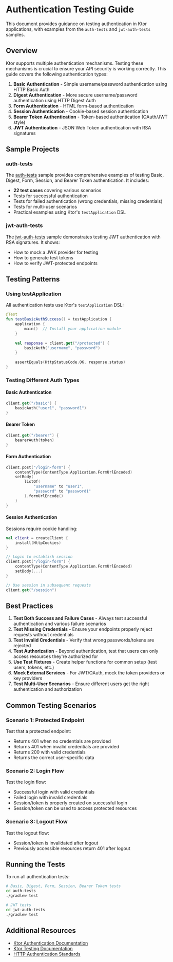 # Authentication Testing Guide

This document provides guidance on testing authentication in Ktor applications, with examples from the `auth-tests` and `jwt-auth-tests` samples.

## Overview

Ktor supports multiple authentication mechanisms. Testing these mechanisms is crucial to ensure your API security is working correctly. This guide covers the following authentication types:

1. **Basic Authentication** - Simple username/password authentication using HTTP Basic Auth
2. **Digest Authentication** - More secure username/password authentication using HTTP Digest Auth
3. **Form Authentication** - HTML form-based authentication
4. **Session Authentication** - Cookie-based session authentication
5. **Bearer Token Authentication** - Token-based authentication (OAuth/JWT style)
6. **JWT Authentication** - JSON Web Token authentication with RSA signatures

## Sample Projects

### auth-tests

The [auth-tests](auth-tests/README.md) sample provides comprehensive examples of testing Basic, Digest, Form, Session, and Bearer Token authentication. It includes:

- **22 test cases** covering various scenarios
- Tests for successful authentication
- Tests for failed authentication (wrong credentials, missing credentials)
- Tests for multi-user scenarios
- Practical examples using Ktor's `testApplication` DSL

### jwt-auth-tests

The [jwt-auth-tests](jwt-auth-tests/README.md) sample demonstrates testing JWT authentication with RSA signatures. It shows:

- How to mock a JWK provider for testing
- How to generate test tokens
- How to verify JWT-protected endpoints

## Testing Patterns

### Using testApplication

All authentication tests use Ktor's `testApplication` DSL:

```kotlin
@Test
fun testBasicAuthSuccess() = testApplication {
    application {
        main()  // Install your application module
    }
    
    val response = client.get("/protected") {
        basicAuth("username", "password")
    }
    
    assertEquals(HttpStatusCode.OK, response.status)
}
```

### Testing Different Auth Types

#### Basic Authentication

```kotlin
client.get("/basic") {
    basicAuth("user1", "password1")
}
```

#### Bearer Token

```kotlin
client.get("/bearer") {
    bearerAuth(token)
}
```

#### Form Authentication

```kotlin
client.post("/login-form") {
    contentType(ContentType.Application.FormUrlEncoded)
    setBody(
        listOf(
            "username" to "user1",
            "password" to "password1"
        ).formUrlEncode()
    )
}
```

#### Session Authentication

Sessions require cookie handling:

```kotlin
val client = createClient {
    install(HttpCookies)
}

// Login to establish session
client.post("/login-form") {
    contentType(ContentType.Application.FormUrlEncoded)
    setBody(...)
}

// Use session in subsequent requests
client.get("/session")
```

## Best Practices

1. **Test Both Success and Failure Cases** - Always test successful authentication and various failure scenarios
2. **Test Missing Credentials** - Ensure your endpoints properly reject requests without credentials
3. **Test Invalid Credentials** - Verify that wrong passwords/tokens are rejected
4. **Test Authorization** - Beyond authentication, test that users can only access resources they're authorized for
5. **Use Test Fixtures** - Create helper functions for common setup (test users, tokens, etc.)
6. **Mock External Services** - For JWT/OAuth, mock the token providers or key providers
7. **Test Multi-User Scenarios** - Ensure different users get the right authentication and authorization

## Common Testing Scenarios

### Scenario 1: Protected Endpoint

Test that a protected endpoint:
- Returns 401 when no credentials are provided
- Returns 401 when invalid credentials are provided
- Returns 200 with valid credentials
- Returns the correct user-specific data

### Scenario 2: Login Flow

Test the login flow:
- Successful login with valid credentials
- Failed login with invalid credentials
- Session/token is properly created on successful login
- Session/token can be used to access protected resources

### Scenario 3: Logout Flow

Test the logout flow:
- Session/token is invalidated after logout
- Previously accessible resources return 401 after logout

## Running the Tests

To run all authentication tests:

```bash
# Basic, Digest, Form, Session, Bearer Token tests
cd auth-tests
./gradlew test

# JWT tests
cd jwt-auth-tests
./gradlew test
```

## Additional Resources

- [Ktor Authentication Documentation](https://ktor.io/docs/authentication.html)
- [Ktor Testing Documentation](https://ktor.io/docs/testing.html)
- [HTTP Authentication Standards](https://developer.mozilla.org/en-US/docs/Web/HTTP/Authentication)
